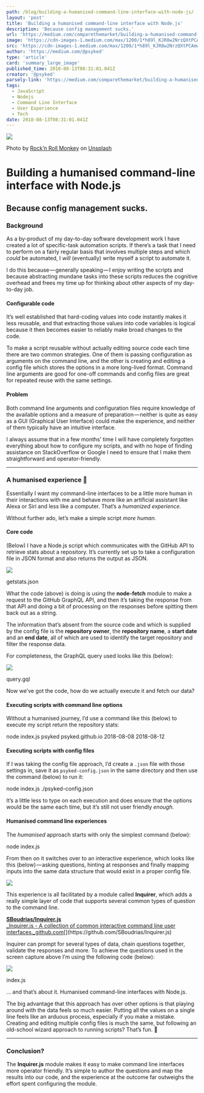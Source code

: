 ```yaml
---
path: /blog/building-a-humanised-command-line-interface-with-node-js/
layout: 'post'
title: 'Building a humanised command-line interface with Node.js'
description: 'Because config management sucks.'
url: 'https://medium.com/comparethemarket/building-a-humanised-command-line-interface-with-node-js-d951273a3d94'
image: 'https://cdn-images-1.medium.com/max/1200/1*h89l_KJR8w2NrzQXtPCAmw.jpeg'
src: 'https://cdn-images-1.medium.com/max/1200/1*h89l_KJR8w2NrzQXtPCAmw.jpeg'
author: 'https://medium.com/@psyked'
type: 'article'
card: 'summary_large_image'
published_time: 2018-08-13T08:31:01.041Z
creator: '@psyked'
parsely-link: 'https://medium.com/comparethemarket/building-a-humanised-command-line-interface-with-node-js-d951273a3d94'
tags:
  - JavaScript
  - Nodejs
  - Command Line Interface
  - User Experience
  - Tech
date: 2018-08-13T08:31:01.041Z
---
```


![](1*h89l_KJR8w2NrzQXtPCAmw.jpeg)

Photo by [Rock’n Roll Monkey](https://unsplash.com/photos/R4WCbazrD1g?utm_source=unsplash&utm_medium=referral&utm_content=creditCopyText) on [Unsplash](https://unsplash.com/search/photos/robot-face?utm_source=unsplash&utm_medium=referral&utm_content=creditCopyText)

# Building a humanised command-line interface with Node.js

## Because config management sucks.

### Background

As a by-product of my day-to-day software development work I have created a lot of specific-task automation scripts. If there’s a task that I need to perform on a fairly regular basis that involves multiple steps and which _could_ be automated, I _will_ (eventually) write myself a script to automate it.

I do this because — generally speaking — I enjoy writing the scripts and because abstracting mundane tasks into these scripts reduces the cognitive overhead and frees my time up for thinking about other aspects of my day-to-day job.

#### Configurable code

It’s well established that hard-coding values into code instantly makes it less reusable, and that extracting those values into code variables is logical because it then becomes easier to reliably make broad changes to the code.

To make a script reusable without actually editing source code each time there are two common strategies. One of them is passing configuration as arguments on the command line, and the other is creating and editing a config file which stores the options in a more long-lived format. Command line arguments are good for one-off commands and config files are great for repeated reuse with the same settings.

#### Problem

Both command line arguments and configuration files require knowledge of the available options and a measure of preparation — neither is quite as easy as a GUI (Graphical User Interface) could make the experience, and neither of them typically have an intuitive interface.

I always assume that in a few months’ time I will have completely forgotten everything about how to configure my scripts, and with no hope of finding assistance on StackOverflow or Google I need to ensure that I make them straightforward and operator-friendly.

---

### A humanised experience 🤖

Essentially I want my command-line interfaces to be a little more human in their interactions with me and behave more like an artificial assistant like Alexa or Siri and less like a computer. That’s a _humanized experience._

Without further ado, let’s make a simple script _more human._

#### Core code

(Below) I have a Node.js script which communicates with the GitHub API to retrieve stats about a repository. It’s currently set up to take a configuration file in JSON format and also returns the output as JSON.

![](1*9wYVk5O73upqdOuwzQRhsg.png)

getstats.json

What the code (above) is doing is using the **node-fetch** module to make a request to the GitHub GraphQL API, and then it’s taking the response from that API and doing a bit of processing on the responses before spitting them back out as a string.

The information that’s absent from the source code and which is supplied by the config file is the **repository owner**, the **repository name**, a **start date** and an **end date**, all of which are used to identify the target repository and filter the response data.

For completeness, the GraphQL query used looks like this (below):

![](1*WgKscWyWBMi_hdV0cR26Ew.png)

query.gql

Now we’ve got the code, how do we actually execute it and fetch our data?

#### Executing scripts with command line options

Without a humanised journey, I’d use a command like this (below) to execute my script return the repository stats:

node index.js psyked psyked.github.io 2018-08-08 2018-08-12

#### Executing scripts with config files

If I was taking the config file approach, I’d create a `.json` file with those settings in, save it as `psyked-config.json` in the same directory and then use the command (below) to run it:

node index.js ./psyked-config.json

It’s a little less to type on each execution and does ensure that the options would be the same each time, but it’s still not user friendly _enough._

#### Humanised command line experiences

The _humanised_ approach starts with only the simplest command (below):

node index.js

From then on it switches over to an interactive experience, which looks like this (below) — asking questions, hinting at responses and finally mapping inputs into the same data structure that would exist in a proper config file.

![](1*a5eNNjsXIESU_a1EsTpqUA.gif)

This experience is all facilitated by a module called **Inquirer**, which adds a really simple layer of code that supports several common types of question to the command line.

[**SBoudrias/Inquirer.js**  
\_Inquirer.js - A collection of common interactive command line user interfaces.\_github.com](https://github.com/SBoudrias/Inquirer.js 'https://github.com/SBoudrias/Inquirer.js')[](https://github.com/SBoudrias/Inquirer.js)

Inquirer can prompt for several types of data, chain questions together, validate the responses and more. To achieve the questions used in the screen capture above I’m using the following code (below):

![](1*IRQ0WOaSRF9lV_-gu4ydbQ.png)

index.js

… and that’s about it. Humanised command-line interfaces with Node.js.

The big advantage that this approach has over other options is that playing around with the data feels so much easier. Putting all the values on a single line feels like an arduous process, especially if you make a mistake. Creating and editing multiple config files is much the same, but following an old-school wizard approach to running scripts? That’s fun. 🎩

---

### Conclusion?

The **Inquirer.js** module makes it easy to make command line interfaces more operator friendly. It’s simple to author the questions and map the results into our code, and the experience at the outcome far outweighs the effort spent configuring the module.
